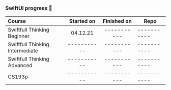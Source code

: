 ### SwiftUI progress 👾

| Course                              | Started on    | Finished on   | Repo        | 
| :---                                | :----:        | :----:        | ----------- | 
| Swiftfull Thinking Beginner         | 04.12.21      | -----------   | ----------- | 
| Swiftfull Thinking Intermediate     | -----------   | -----------   | ----------- | 
| Swiftfull Thinking Advanced         | -----------   | -----------   | ----------- | 
| CS193p                              | -----------   | -----------   | ----------- | 

